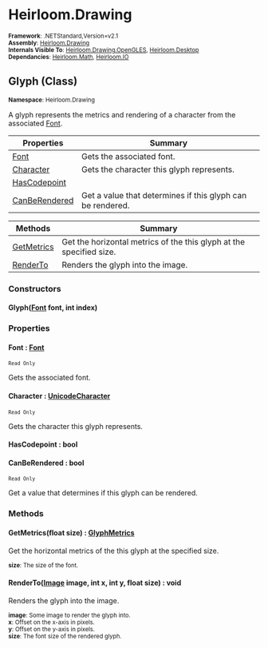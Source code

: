 # Heirloom.Drawing

<small>**Framework**: .NETStandard,Version=v2.1</small>  
<small>**Assembly**: [Heirloom.Drawing](../Heirloom.Drawing/Heirloom.Drawing.md)</small>  
<small>**Internals Visible To**: [Heirloom.Drawing.OpenGLES](../Heirloom.Drawing.OpenGLES/Heirloom.Drawing.OpenGLES.md), [Heirloom.Desktop](../Heirloom.Desktop/Heirloom.Desktop.md)</small>  
<small>**Dependancies**: [Heirloom.Math](../Heirloom.Math/Heirloom.Math.md), [Heirloom.IO](../Heirloom.IO/Heirloom.IO.md)</small>  

## Glyph (Class)
<small>**Namespace**: Heirloom.Drawing</sub></small>  

A glyph represents the metrics and rendering of a character from the associated [Font](Heirloom.Drawing.Font.md).

| Properties                    | Summary                                                    |
|-------------------------------|------------------------------------------------------------|
| [Font](#FON9AF9D8E3)          | Gets the associated font.                                  |
| [Character](#CHA601A43FD)     | Gets the character this glyph represents.                  |
| [HasCodepoint](#HAS859D7D5B)  |                                                            |
| [CanBeRendered](#CAN2821D71C) | Get a value that determines if this glyph can be rendered. |

| Methods                    | Summary                                                             |
|----------------------------|---------------------------------------------------------------------|
| [GetMetrics](#GET3646C3B1) | Get the horizontal metrics of the this glyph at the specified size. |
| [RenderTo](#RENE3F26725)   | Renders the glyph into the image.                                   |

### Constructors

#### Glyph([Font](Heirloom.Drawing.Font.md) font, int index)

### Properties

#### <a name="FON9AF9D8E3"></a>Font : [Font](Heirloom.Drawing.Font.md)

<small>`Read Only`</small>

Gets the associated font.

#### <a name="CHA601A43FD"></a>Character : [UnicodeCharacter](Heirloom.Drawing.UnicodeCharacter.md)

<small>`Read Only`</small>

Gets the character this glyph represents.

#### <a name="HAS859D7D5B"></a>HasCodepoint : bool


#### <a name="CAN2821D71C"></a>CanBeRendered : bool

<small>`Read Only`</small>

Get a value that determines if this glyph can be rendered.

### Methods

#### <a name="GET8C5581DC"></a>GetMetrics(float size) : [GlyphMetrics](Heirloom.Drawing.GlyphMetrics.md)

Get the horizontal metrics of the this glyph at the specified size.

<small>**size**: <param name="size">The size of the font.</param></small>  

#### <a name="REN5B264EAC"></a>RenderTo([Image](Heirloom.Drawing.Image.md) image, int x, int y, float size) : void

Renders the glyph into the image.

<small>**image**: <param name="image">Some image to render the glyph into.</param></small>  
<small>**x**: <param name="x">Offset on the x-axis in pixels.</param></small>  
<small>**y**: <param name="y">Offset on the y-axis in pixels.</param></small>  
<small>**size**: <param name="size">The font size of the rendered glyph.</param></small>  

